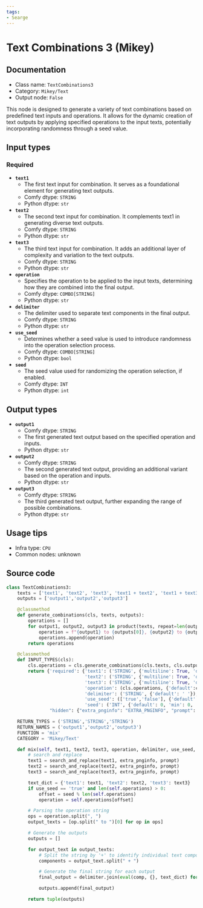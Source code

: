 ```yaml
---
tags:
- Searge
---
```


# Text Combinations 3 (Mikey)
## Documentation
- Class name: `TextCombinations3`
- Category: `Mikey/Text`
- Output node: `False`

This node is designed to generate a variety of text combinations based on predefined text inputs and operations. It allows for the dynamic creation of text outputs by applying specified operations to the input texts, potentially incorporating randomness through a seed value.
## Input types
### Required
- **`text1`**
    - The first text input for combination. It serves as a foundational element for generating text outputs.
    - Comfy dtype: `STRING`
    - Python dtype: `str`
- **`text2`**
    - The second text input for combination. It complements text1 in generating diverse text outputs.
    - Comfy dtype: `STRING`
    - Python dtype: `str`
- **`text3`**
    - The third text input for combination. It adds an additional layer of complexity and variation to the text outputs.
    - Comfy dtype: `STRING`
    - Python dtype: `str`
- **`operation`**
    - Specifies the operation to be applied to the input texts, determining how they are combined into the final output.
    - Comfy dtype: `COMBO[STRING]`
    - Python dtype: `str`
- **`delimiter`**
    - The delimiter used to separate text components in the final output.
    - Comfy dtype: `STRING`
    - Python dtype: `str`
- **`use_seed`**
    - Determines whether a seed value is used to introduce randomness into the operation selection process.
    - Comfy dtype: `COMBO[STRING]`
    - Python dtype: `bool`
- **`seed`**
    - The seed value used for randomizing the operation selection, if enabled.
    - Comfy dtype: `INT`
    - Python dtype: `int`
## Output types
- **`output1`**
    - Comfy dtype: `STRING`
    - The first generated text output based on the specified operation and inputs.
    - Python dtype: `str`
- **`output2`**
    - Comfy dtype: `STRING`
    - The second generated text output, providing an additional variant based on the operation and inputs.
    - Python dtype: `str`
- **`output3`**
    - Comfy dtype: `STRING`
    - The third generated text output, further expanding the range of possible combinations.
    - Python dtype: `str`
## Usage tips
- Infra type: `CPU`
- Common nodes: unknown


## Source code
```python
class TextCombinations3:
    texts = ['text1', 'text2', 'text3', 'text1 + text2', 'text1 + text3', 'text2 + text3', 'text1 + text2 + text3']
    outputs = ['output1','output2','output3']

    @classmethod
    def generate_combinations(cls, texts, outputs):
        operations = []
        for output1, output2, output3 in product(texts, repeat=len(outputs)):
            operation = f"{output1} to {outputs[0]}, {output2} to {outputs[1]}, {output3} to {outputs[2]}"
            operations.append(operation)
        return operations

    @classmethod
    def INPUT_TYPES(cls):
        cls.operations = cls.generate_combinations(cls.texts, cls.outputs)
        return {'required': {'text1': ('STRING', {'multiline': True, 'default': 'Text 1'}),
                             'text2': ('STRING', {'multiline': True, 'default': 'Text 2'}),
                             'text3': ('STRING', {'multiline': True, 'default': 'Text 3'}),
                             'operation': (cls.operations, {'default':cls.operations[0]}),
                             'delimiter': ('STRING', {'default': ' '}),
                             'use_seed': (['true','false'], {'default': 'false'}),
                             'seed': ('INT', {'default': 0, 'min': 0, 'max': 0xffffffffffffffff})},
                "hidden": {"extra_pnginfo": "EXTRA_PNGINFO", "prompt": "PROMPT"}}

    RETURN_TYPES = ('STRING','STRING','STRING')
    RETURN_NAMES = ('output1','output2','output3')
    FUNCTION = 'mix'
    CATEGORY = 'Mikey/Text'

    def mix(self, text1, text2, text3, operation, delimiter, use_seed, seed, extra_pnginfo, prompt):
        # search and replace
        text1 = search_and_replace(text1, extra_pnginfo, prompt)
        text2 = search_and_replace(text2, extra_pnginfo, prompt)
        text3 = search_and_replace(text3, extra_pnginfo, prompt)

        text_dict = {'text1': text1, 'text2': text2, 'text3': text3}
        if use_seed == 'true' and len(self.operations) > 0:
            offset = seed % len(self.operations)
            operation = self.operations[offset]

        # Parsing the operation string
        ops = operation.split(", ")
        output_texts = [op.split(" to ")[0] for op in ops]

        # Generate the outputs
        outputs = []

        for output_text in output_texts:
            # Split the string by '+' to identify individual text components
            components = output_text.split(" + ")

            # Generate the final string for each output
            final_output = delimiter.join(eval(comp, {}, text_dict) for comp in components)

            outputs.append(final_output)

        return tuple(outputs)

```

